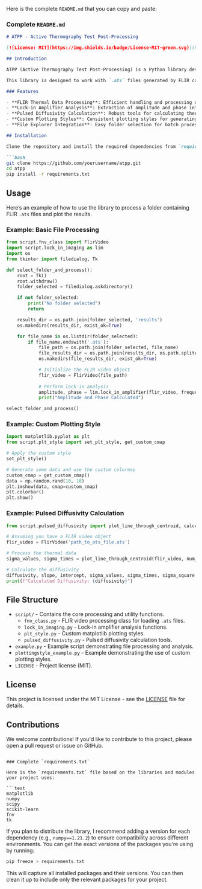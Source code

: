 Here is the complete `README.md` that you can copy and paste:

### Complete `README.md`

```markdown
# ATPP - Active Thermography Test Post-Processing

[![License: MIT](https://img.shields.io/badge/License-MIT-green.svg)](https://opensource.org/licenses/MIT)

## Introduction

ATPP (Active Thermography Test Post-Processing) is a Python library designed to post-process FLIR thermal camera data for active thermography tests. It supports lock-in amplifier processing, pulsed diffusivity calculation, and custom plotting styles for efficient and accurate analysis.

This library is designed to work with `.ats` files generated by FLIR cameras, and it provides utilities to calculate the amplitude, phase, and thermal diffusivity for thermography analysis.

### Features

- **FLIR Thermal Data Processing**: Efficient handling and processing of `.ats` files.
- **Lock-in Amplifier Analysis**: Extraction of amplitude and phase information using the lock-in amplifier technique.
- **Pulsed Diffusivity Calculation**: Robust tools for calculating thermal diffusivity from pulsed thermography data.
- **Custom Plotting Styles**: Consistent plotting styles for generating scientific figures.
- **File Explorer Integration**: Easy folder selection for batch processing of multiple `.ats` files.

## Installation

Clone the repository and install the required dependencies from `requirements.txt`:

```bash
git clone https://github.com/yourusername/atpp.git
cd atpp
pip install -r requirements.txt
```

## Usage

Here’s an example of how to use the library to process a folder containing FLIR `.ats` files and plot the results.

### Example: Basic File Processing

```python
from script.fnv_class import FlirVideo
import script.lock_in_imaging as lim
import os
from tkinter import filedialog, Tk

def select_folder_and_process():
    root = Tk()
    root.withdraw()
    folder_selected = filedialog.askdirectory()

    if not folder_selected:
        print("No folder selected")
        return

    results_dir = os.path.join(folder_selected, 'results')
    os.makedirs(results_dir, exist_ok=True)

    for file_name in os.listdir(folder_selected):
        if file_name.endswith('.ats'):
            file_path = os.path.join(folder_selected, file_name)
            file_results_dir = os.path.join(results_dir, os.path.splitext(file_name)[0])
            os.makedirs(file_results_dir, exist_ok=True)

            # Initialize the FLIR video object
            flir_video = FlirVideo(file_path)
            
            # Perform lock-in analysis
            amplitude, phase = lim.lock_in_amplifier(flir_video, frequency=1)
            print("Amplitude and Phase Calculated")

select_folder_and_process()
```

### Example: Custom Plotting Style

```python
import matplotlib.pyplot as plt
from script.plt_style import set_plt_style, get_custom_cmap

# Apply the custom style
set_plt_style()

# Generate some data and use the custom colormap
custom_cmap = get_custom_cmap()
data = np.random.rand(10, 10)
plt.imshow(data, cmap=custom_cmap)
plt.colorbar()
plt.show()
```

### Example: Pulsed Diffusivity Calculation

```python
from script.pulsed_diffusivity import plot_line_through_centroid, calculate_diffusivity

# Assuming you have a FLIR video object
flir_video = FlirVideo('path_to_ats_file.ats')

# Process the thermal data
sigma_values, sigma_times = plot_line_through_centroid(flir_video, num_frames=50, resolution=0.2, radius=5)

# Calculate the diffusivity
diffusivity, slope, intercept, sigma_values, sigma_times, sigma_square = calculate_diffusivity(sigma_values, sigma_times)
print(f"Calculated Diffusivity: {diffusivity}")
```

## File Structure

- `script/` - Contains the core processing and utility functions.
  - `fnv_class.py` - FLIR video processing class for loading `.ats` files.
  - `lock_in_imaging.py` - Lock-in amplifier analysis functions.
  - `plt_style.py` - Custom matplotlib plotting styles.
  - `pulsed_diffusivity.py` - Pulsed diffusivity calculation tools.
- `example.py` - Example script demonstrating file processing and analysis.
- `plottingstyle_example.py` - Example demonstrating the use of custom plotting styles.
- `LICENSE` - Project license (MIT).

## License

This project is licensed under the MIT License - see the [LICENSE](LICENSE) file for details.

## Contributions

We welcome contributions! If you'd like to contribute to this project, please open a pull request or issue on GitHub.
```

### Complete `requirements.txt`

Here is the `requirements.txt` file based on the libraries and modules your project uses:

```text
matplotlib
numpy
scipy
scikit-learn
fnv
tk
```

If you plan to distribute the library, I recommend adding a version for each dependency (e.g., `numpy==1.21.2`) to ensure compatibility across different environments. You can get the exact versions of the packages you're using by running:

```bash
pip freeze > requirements.txt
```

This will capture all installed packages and their versions. You can then clean it up to include only the relevant packages for your project.

